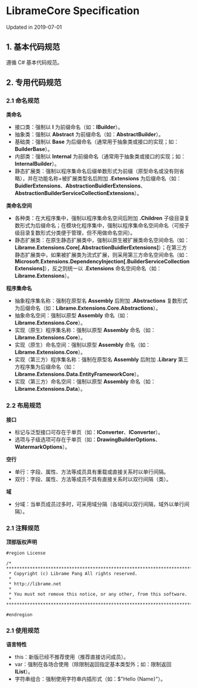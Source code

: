 # LibrameCore Specification
Updated in 2019-07-01

## 1. 基本代码规范

遵循 C# 基本代码规范。

## 2. 专用代码规范

### 2.1 命名规范

**类命名**

* 接口类：强制以 **I** 为前缀命名（如：**IBuilder**）。
* 抽象类：强制以 **Abstract** 为前缀命名（如：**AbstractBuilder**）。
* 基础类：强制以 **Base** 为后缀命名（通常用于抽象类或接口的实现；如：**BuilderBase**）。
* 内部类：强制以 **Internal** 为前缀命名（通常用于抽象类或接口的实现；如：**InternalBuilder**）。
* 静态扩展类：强制以程序集命名后缀单数形式为前缀（原型命名或没有则省略），并在功能名称+被扩展类型名后附加 **.Extensions** 为后缀命名（如：**BuidlerExtensions**、**AbstractionBuidlerExtensions**、**AbstractionBuilderServiceCollectionExtensions**）。

**类命名空间**

* 各种类：在大程序集中，强制以程序集命名空间后附加 **.Children** 子级目录复数形式为后缀命名；在模块化程序集中，强制以程序集命名空间命名（可按子级目录复数形式分类便于管理，但不用做命名空间）。
* 静态扩展类：在原生静态扩展类中，强制以原生被扩展类命名空间命名（如：**Librame.Extensions.Core[.AbstractionBuidlerExtensions]**）；在第三方静态扩展类中，如果被扩展类为流式扩展，则采用第三方命名空间命名（如：**Microsoft.Extensions.DependencyInjection[.BuilderServiceCollectionExtensions]**），反之则统一以 **.Extensions** 命名空间命名（如：**Librame.Extensions**）。

**程序集命名**

* 抽象程序集名称：强制在原型名 **Assembly** 后附加 **.Abstractions** 复数形式为后缀命名（如：**Librame.Extensions.Core.Abstractions**）。
* 抽象命名空间：强制以原型 **Assembly** 命名（如：**Librame.Extensions.Core**）。
* 实现（原生）程序集名称：强制以原型 **Assembly** 命名（如：**Librame.Extensions.Core**）。
* 实现（原生）命名空间：强制以原型 **Assembly** 命名（如：**Librame.Extensions.Core**）。
* 实现（第三方）程序集名称：强制在原型名 **Assembly** 后附加 **.Library** 第三方程序集为后缀命名（如：**Librame.Extensions.Data.EntityFrameworkCore**）。
* 实现（第三方）命名空间：强制以原型 **Assembly** 命名（如：**Librame.Extensions.Data**）。

### 2.2 布局规范

**接口**

* 标记与泛型接口可存在于单页（如：**IConverter**、**IConverter<T>**）。
* 选项与子级选项可存在于单页（如：**DrawingBuilderOptions**、**WatermarkOptions**）。

**空行**

* 单行：字段、属性、方法等成员具有重载或直接关系时以单行间隔。
* 双行：字段、属性、方法等成员不具有直接关系时以双行间隔（类）。

**域**

* 分域：当单页成员过多时，可采用域分隔（各域间以双行间隔，域外以单行间隔）。

### 2.1 注释规范

**顶部版权声明**

    #region License

    /* **************************************************************************************
     * Copyright (c) Librame Pang All rights reserved.
     * 
     * http://librame.net
     * 
     * You must not remove this notice, or any other, from this software.
     * **************************************************************************************/

    #endregion

### 2.1 使用规范

**语言特性**

* this：新版已经不推荐使用（推荐直接访问成员）。
* var：强制在各场合使用（除限制返回指定基本类型外；如：限制返回 **IList<T>**）。
* 字符串组合：强制使用字符串内插形式（如：$"Hello {Name}"）。
